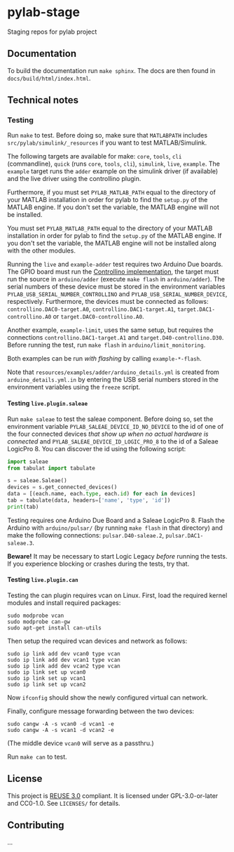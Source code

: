<!--
SPDX-FileCopyrightText: 2021 Forschungs- und Entwicklungszentrum Fachhochschule Kiel GmbH

SPDX-License-Identifier: GPL-3.0-or-later
-->

# pylab-stage

Staging repos for pylab project


## Documentation

To build the documentation run `make sphinx`. The docs are then found in
`docs/build/html/index.html`.


## Technical notes

### Testing

Run `make` to test. Before doing so, make sure that `MATLABPATH`
includes `src/pylab/simulink/_resources` if you want to test
MATLAB/Simulink.

The following targets are available for make: `core`, `tools`, `cli`
(commandline), `quick` (runs `core`, `tools`, `cli`), `simulink`,
`live`, `example`. The `example` target runs the `adder` example on the
simulink driver (if available) and the live driver using the controllino
plugin.

Furthermore, if you must set `PYLAB_MATLAB_PATH` equal to the directory
of your MATLAB installation in order for pylab to find the `setup.py` of
the MATLAB engine. If you don't set the variable, the MATLAB engine will
not be installed.

You must set `PYLAB_MATLAB_PATH` equal to the directory of your MATLAB
installation in order for pylab to find the `setup.py` of the MATLAB
engine. If you don't set the variable, the MATLAB engine will not be
installed along with the other modules.

Running the `live` and `example-adder` test requires two Arduino Due
boards. The GPIO board must run the [Controllino
implementation](git@bitbucket.org:8tronix/testcenter-arduinodue-gpio.git),
the target must run the source in `arduino/adder` (execute `make flash`
in `arduino/adder`). The serial numbers of these device must be stored
in the environment variables `PYLAB_USB_SERIAL_NUMBER_CONTROLLINO` and
`PYLAB_USB_SERIAL_NUMBER_DEVICE`, respectively. Furthermore, the devices
must be connected as follows: `controllino.DAC0-target.A0`,
`controllino.DAC1-target.A1`, `target.DAC1-controllino.A0` or
`target.DAC0-controllino.A0`.

Another example, `example-limit`, uses the same setup, but requires the
connections `controllino.DAC1-target.A1` and
`target.D40-controllino.D30`. Before running the test, run `make flash`
in `arduino/limit_monitoring`.

Both examples can be run _with flashing_ by calling `example-*-flash`.

Note that `resources/examples/adder/arduino_details.yml` is created from
`arduino_details.yml.in` by entering the USB serial numbers stored in
the environment variables using the `freeze` script.


#### Testing `live.plugin.saleae`

Run `make saleae` to test the saleae component. Before doing so, set the
environment variable `PYLAB_SALEAE_DEVICE_ID_NO_DEVICE` to the id of one
of the four connected devices _that show up when no actual hardware is
connected_ and `PYLAB_SALEAE_DEVICE_ID_LOGIC_PRO_8` to the id of a
Saleae LogicPro 8. You can discover the id using the following script:

```python
import saleae
from tabulat import tabulate

s = saleae.Saleae()
devices = s.get_connected_devices()
data = [(each.name, each.type, each.id) for each in devices]
tab = tabulate(data, headers=['name', 'type', 'id'])
print(tab)
```

Testing requires one Arduino Due Board and a Saleae LogicPro 8. Flash
the Arduino with `arduino/pulsar/` (by running `make flash` in that
directory) and make the following connections: `pulsar.D40-saleae.2`,
`pulsar.DAC1-saleae.3`.

**Beware!** It may be necessary to start Logic Legacy _before_ running
the tests. If you experience blocking or crashes during the tests, try
that.


#### Testing `live.plugin.can`

Testing the can plugin requires vcan on Linux. First, load the required
kernel modules and install required packages:

```shell
sudo modprobe vcan
sudo modprobe can-gw
sudo apt-get install can-utils
```

Then setup the required vcan devices and network as follows:

```shell
sudo ip link add dev vcan0 type vcan
sudo ip link add dev vcan1 type vcan
sudo ip link add dev vcan2 type vcan
sudo ip link set up vcan0
sudo ip link set up vcan1
sudo ip link set up vcan2
```

Now `ifconfig` should show the newly configured virtual can network.

Finally, configure message forwarding between the two devices:

```shell
sudo cangw -A -s vcan0 -d vcan1 -e
sudo cangw -A -s vcan1 -d vcan2 -e
```

(The middle device `vcan0` will serve as a passthru.)

Run `make can` to test.


## License

This project is [REUSE 3.0](https://reuse.software) compliant. It is
licensed under GPL-3.0-or-later and CC0-1.0. See `LICENSES/` for
details.


## Contributing

...
